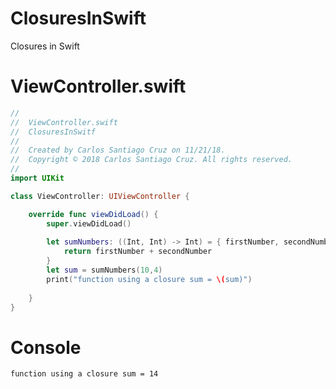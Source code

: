 # ClosuresInSwift
Closures in Swift

# ViewController.swift

``` swift
//
//  ViewController.swift
//  ClosuresInSwitf
//
//  Created by Carlos Santiago Cruz on 11/21/18.
//  Copyright © 2018 Carlos Santiago Cruz. All rights reserved.
//
import UIKit

class ViewController: UIViewController {

    override func viewDidLoad() {
        super.viewDidLoad()
        
        let sumNumbers: ((Int, Int) -> Int) = { firstNumber, secondNumber -> Int in
            return firstNumber + secondNumber
        }
        let sum = sumNumbers(10,4)
        print("function using a closure sum = \(sum)")
    
    }
}
```

# Console

``` console
function using a closure sum = 14
```
